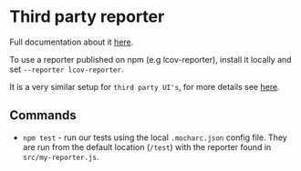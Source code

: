 # Third party reporter

Full documentation about it [here](https://github.com/mochajs/mocha/wiki/Third-party-reporters).

To use a reporter published on npm (e.g lcov-reporter), install it locally and set `--reporter lcov-reporter`.

It is a very similar setup for `third party UI's`, for more details see [here](https://github.com/mochajs/mocha/wiki/Third-party-UIs).

## Commands

- `npm test` - run our tests using the local `.mocharc.json` config file. They are run from the default location (`/test`) with the reporter found in `src/my-reporter.js`.

